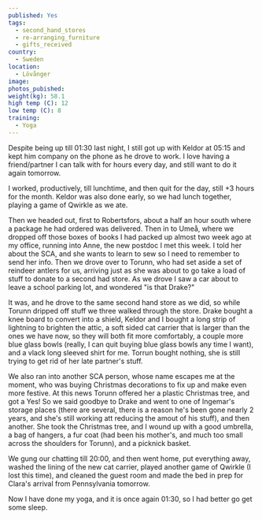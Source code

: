 ```yaml
---
published: Yes
tags:
  - second_hand_stores
  - re-arranging_furniture
  - gifts_received
country:
  - Sweden
location:
  - Lövånger
image:
photos_pubished:
weight(kg): 58.1
high temp (C): 12
low temp (C): 8
training:
  - Yoga
---
```

Despite being up till 01:30 last night, I still got up with Keldor at 05:15 and kept him company on the phone as he drove to work. I love having a friend/partner I can talk with for hours every day, and still want to do it again tomorrow. 

I worked, productively, till lunchtime, and then quit for the day, still +3 hours for the month. Keldor was also done early, so we had lunch together, playing a game of Qwirkle as we ate.

Then we headed out, first to Robertsfors, about a half an hour south  where a package he had ordered was delivered. Then in to Umeå, where we dropped off those boxes of books I had packed up almost two week ago at my office, running into Anne, the new postdoc I met this week. I told her about the SCA, and she wants to learn to sew  so I need to remember to send her info.
Then we drove over to Torunn, who had set aside a set of reindeer antlers for us, arriving just as she was about to go take a load of stuff to donate to a second had store. As we drove I saw a car about to leave a school parking lot, and wondered "is that Drake?"

It was, and he drove to the same second hand store as we did, so while Torunn dripped off stuff we three walked through the store. Drake bought a knee board to convert into a shield, Keldor and I bought a long strip of lightning to brighten the attic, a soft sided cat carrier that is larger than the ones we have now, so they will both fit more comfortably, a couple more blue glass bowls (really, I can quit buying blue glass bowls any time I want), and a vlack long sleeved shirt for me. Torrun bought nothing, she is still trying to get rid of her late partner's stuff.

We also ran into another SCA person, whose name escapes me at the moment, who was buying Christmas decorations to fix up and make even more festive. At this news Torunn offered her a plastic Christmas tree, and got a Yes! So we said goodbye to Drake and went to one of Ingemar's storage places (there are several, there is a reason he's been gone nearly 2 years, and she's still working att reducing the amout of his stuff), and then another. She took the Christmas tree, and I wound up with a good umbrella,  a bag of hangers, a fur coat (had been his mother's, and much too small across the shoulders for Torunn), and a picknick basket. 

We gung our chatting till 20:00, and then went home, put everything away, washed the lining of the new cat carrier, played another game of Qwirkle (I lost this time), and cleaned the guest room and made the bed in prep for Clara's arrival from Pennsylvania tomorrow.

Now I have done my yoga, and it is once again 01:30, so I had better go get some sleep. 

